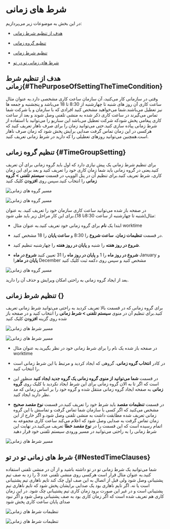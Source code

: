# شرط های زمانی

در این بخش به موضوعات زیر می‌پردازیم:

-	[هدف از تنظیم شرط زمانی ](#ThePurposeOfSettingTheTimeCondition)

-	 [تنظیم گروه زمانی ](#TimeGroupSetting)

-	[ تنظیم شرط زمانی ](#TimeConditionSetting)

-	[ شرط های زمانی تو در تو ](#NestedTimeClauses)

## هدف از تنظیم شرط زمانی{#ThePurposeOfSettingTheTimeCondition}

وقتی در سازمانی کار می‌کنید، آن سازمان ساعت کاری مشخصی دارد.به عنوان مثال ساعت کاری آن  روز های شنبه تا چهارشنبه از 8:30 تا 18 می‌باشد و پنجشنبه و جمعه ها نیز  تعطیل می‌باشند.شما می‌خواهید مشخص کنید افرادی که با سازمان و یا شرکت شما تماس می‌گیرند در ساعت کاری ذکر شده به منشی تلفنی وصل شوند و بعد از ساعت کاری پیغامی پخش شودکه شرکت تعطیل می‌باشد این سناریو را می‌توانید با استفاده از شرط زمانی پیاده سازی کنید.حتی می‌توانید زمان را برای صرف ناهار تعریف کنید که هرکسی در این زمان تماس گرفت صدایی برایش پخش شود که زمان صرف ناهار است.همچنین می‌توانید روزهای تعطیلی را که دارید در شرط زمانی تعریف کنید.


## تنظیم گروه زمانی {#TimeGroupSetting}

برای تنظیم شرط زمانی یک پیش نیازی دارد که اول باید گروه زمانی برای آن تعریف کنید.یعنی در گروه زمانی باید شما زمان کاری خود را تعریف کنید و بعد برای این زمان کاری، شرط تعریف کنید.برای تنظیم آن در پنل الوویپ در قسمت **سیستم تلفنی > گروه زمانی** را انتخاب کنید.سپس روی **افزودن** کلیک کنید

![مسیر گروه های زمانی ](./Images/route-timegroup1.png)

![مسیر گروه های زمانی ](./Images/route-timegroup2.png)


در صفحه باز شده می‌توانید ساعت کاری سازمان خود را تعریف کنید. به عنوان مثال(شنبه تا چهارشنبه از ساعت 8:30تا 18).برای این کار مراحل زیر باید طی شود:

-	ابتدا یک **نام** برای گروه زمانی خود تعریف کنید.به عنوان مثال worktime

-	در قسمت **تنظیمات زمان**، **ساعت شروع**  را 8:30 و **ساعت پایان** را 18  مشخص کنید. 

-	**شروع در روز هفته** را شنبه و **پایان در روز هفته** را چهارشنبه تنظیم کنید.

-	**شروع در روز ماه** را  1 و **پایان در روز ماه** را  31 تعیین کنید
**شروع در ماه** January  و **پایان در ماه**را December مشخص کنید و سپس روی دکمه ثبت کلیک کنید


![مسیر گروه های زمانی ](./Images/route-timegroup3.png)

بعد از ایجاد گروه زمانی به راحتی امکان ویرایش و حذف آن را دارید.

## تنظیم شرط زمانی {}

برای گروه زمانی که در قسمت بالا تعریف کردید به راحتی می‌توانید شرط زمانی تعریف کنید.برای تنظیم آن در منوی **سیستم تلفنی > شرط زمانی** را انتخاب کنید و در صفحه باز شده روی گزینه **افزودن** کلیک کنید


![مسیر شرط های زمانی ](./Images/route-timecondition1.png)

![مسیر شرط های زمانی ](./Images/route-timecondition2.png)


-	در صفحه باز شده یک نام را برای شرط زمانی خود در نظر بگیرید.به عنوان مثال worktime

-	در کادر **انتخاب گروه زمانی**، گروهی که ایجاد کردید و مرتبط با این شرط زمانی است را انتخاب کنید.

-	در قسمت **شما می‌توانید از منوی گروه زمانی یک گروه جدید ایجاد کنید** منظور این است که اگر تا به الان گروه زمانی برای این شرط ایجاد نکردید با کلیک روی **گروه زمانی** به صفحه ایجاد گروه زمانی منتقل شده و گروه خود را بر اساس زمانی که مد نظر دارید ایجاد کنید.

-	در قسمت **تنظیمات مقصد** باید شرط خود را تعریف کنید.در قسمت **نوع مقصد صحیح** مشخص می‌کنید که اگر کسی با سازمان شما تماس گرفت و تماسش با این گروه زمانی تعریف شده  مطابقت داشت به منشی تلفنی وصل شود.و اگر خارج از این زمان تماس گرفت به صدایی وصل شود که اعلام می‌کند ساعت کاری مجموعه به اتمام رسیده است که این قسمت را در **نوع مقصد خطا** تعریف می‌کنید.در نهایت این شرط زمانی را به راحتی می‌توانید در مسیر ورودی سیستم تلفنی خود قرار دهید


![مسیر شرط های زمانی ](./Images/route-timecondition3.png)

## شرط های زمانی تو در تو {#NestedTimeClauses}

شما می‌توانید یک شرط زمانی تو در تو داشته باشید و از آن در منشی تلفنی استفاده کنید.به عنوان مثال قرار است  هرکسی روی منشی تلفنی عدد 3 را زد به صف تیم پشتیبانی وصل شود ولی قبل از اتصال به این صف اول چک کند تایم ناهاری تیم پشتیبانی است یا نه. اگر تایم ناهاری بود یک  صدایی برایشان پخش شود که تایم ناهاری تیم پشتیبانی است و در غیر این صورت برود زمان کاری تیم پشتیبانی چک شود. در این زمان کاری هم تعریف شده است که اگر زمان کاری بود به صف پشتیبانی وصل شود و اگر نبود صدای پایان ساعت کاری پخش شود

![تنظیمات شرط های زمانی ](./Images/Setting-Timecondition1.png)

![تنظیمات شرط های زمانی ](./Images/Setting-Timecondition2.png)


